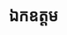 ---
title: ឯកឧត្ដម
name: ឈ្មោះ
department: អគ្គនាយក នៃអគ្គនាយកដ្ឋានចំណុះក្រសួងប្រៃសណីយ៍និងទូរគមនាគមន៍
role: សមាជិក
image: "src/assets/image-assets/avarta.png"
---